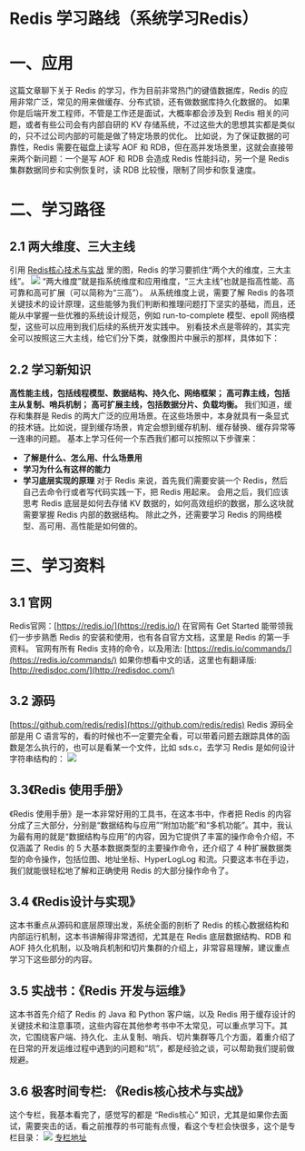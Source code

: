# Redis 学习路线（系统学习Redis）

# 一、应用
这篇文章聊下关于 Redis 的学习，作为目前非常热门的键值数据库，Redis 的应用非常广泛，常见的用来做缓存、分布式锁，还有做数据库持久化数据的。
如果你是后端开发工程师，不管是工作还是面试，大概率都会涉及到 Redis 相关的问题，或者有些公司会有内部自研的 KV 存储系统，不过这些大的思想其实都是类似的，只不过公司内部的可能是做了特定场景的优化。
比如说，为了保证数据的可靠性，Redis 需要在磁盘上读写 AOF 和 RDB，但在高并发场景里，这就会直接带来两个新问题：一个是写 AOF 和 RDB 会造成 Redis 性能抖动，另一个是 Redis 集群数据同步和实例恢复时，读 RDB 比较慢，限制了同步和恢复速度。

# 二、学习路径
## 2.1 两大维度、三大主线
引用 [Redis核心技术与实战](http://gk.link/a/11ZGR) 里的图，Redis 的学习要抓住“两个大的维度，三大主线”。
![](https://cdn.how2cs.cn/csguide/053731.jpg)
“两大维度”就是指系统维度和应用维度，“三大主线”也就是指高性能、高可靠和高可扩展（可以简称为“三高”）。
从系统维度上说，需要了解 Redis 的各项关键技术的设计原理，这些能够为我们判断和推理问题打下坚实的基础，而且，还能从中掌握一些优雅的系统设计规范，例如 run-to-complete 模型、epoll 网络模型，这些可以应用到我们后续的系统开发实践中。
别看技术点是零碎的，其实完全可以按照这三大主线，给它们分下类，就像图片中展示的那样，具体如下：
## 2.2 学习新知识
**高性能主线，包括线程模型、数据结构、持久化、网络框架；**
**高可靠主线，包括主从复制、哨兵机制；**
**高可扩展主线，包括数据分片、负载均衡。**
我们知道，缓存和集群是 Redis 的两大广泛的应用场景。在这些场景中，本身就具有一条显式的技术链。比如说，提到缓存场景，肯定会想到缓存机制、缓存替换、缓存异常等一连串的问题。
基本上学习任何一个东西我们都可以按照以下步骤来：
* **了解是什么、怎么用、什么场景用**
* **学习为什么有这样的能力**
* **学习底层实现的原理**
对于 Redis 来说，首先我们需要安装一个 Redis，然后自己去命令行或者写代码实践一下，把 Redis 用起来。
会用之后，我们应该思考 Redis 底层是如何去存储 KV 数据的，如何高效组织的数据，那么这块就需要掌握 Redis 内部的数据结构。
除此之外，还需要学习 Redis 的网络模型、高可用、高性能是如何做的。
# 三、学习资料
## 3.1 官网
Redis官网：[https://redis.io/](https://redis.io/)
在官网有 Get Started 能带领我们一步步熟悉 Redis 的安装和使用，也有各自官方文档，这里是 Redis 的第一手资料。
官网有所有 Redis 支持的命令，以及用法:
[https://redis.io/commands/](https://redis.io/commands/)
如果你想看中文的话，这里也有翻译版:
[http://redisdoc.com/](http://redisdoc.com/)
## 3.2 源码
[https://github.com/redis/redis](https://github.com/redis/redis)
Redis 源码全部是用 C 语言写的，看的时候也不一定要完全看，可以带着问题去跟踪具体的函数是怎么执行的，也可以是看某一个文件，比如 sds.c，去学习 Redis 是如何设计字符串结构的：
![](https://cdn.how2cs.cn/csguide/092737.png)
## 3.3《Redis 使用手册》
《Redis 使用手册》是一本非常好用的工具书，在这本书中，作者把 Redis 的内容分成了三大部分，分别是“数据结构与应用”“附加功能”和“多机功能”。其中，我认为最有用的就是“数据结构与应用”的内容，因为它提供了丰富的操作命令介绍，不仅涵盖了 Redis 的 5 大基本数据类型的主要操作命令，还介绍了 4 种扩展数据类型的命令操作，包括位图、地址坐标、HyperLogLog 和流。只要这本书在手边，我们就能很轻松地了解和正确使用 Redis 的大部分操作命令了。
## 3.4 《Redis设计与实现》
这本书重点从源码和底层原理出发，系统全面的剖析了 Redis 的核心数据结构和内部运行机制，这本书讲解得非常透彻，尤其是在 Redis 底层数据结构、RDB 和 AOF 持久化机制，以及哨兵机制和切片集群的介绍上，非常容易理解，建议重点学习下这些部分的内容。
## 3.5 实战书：《Redis 开发与运维》
这本书首先介绍了 Redis 的 Java 和 Python 客户端，以及 Redis 用于缓存设计的关键技术和注意事项，这些内容在其他参考书中不太常见，可以重点学习下。其次，它围绕客户端、持久化、主从复制、哨兵、切片集群等几个方面，着重介绍了在日常的开发运维过程中遇到的问题和“坑”，都是经验之谈，可以帮助我们提前做规避。
## 3.6 极客时间专栏: 《Redis核心技术与实战》
这个专栏，我基本看完了，感觉写的都是 “Redis核心” 知识，尤其是如果你去面试，需要突击的话，看之前推荐的书可能有点慢，看这个专栏会快很多，这个是专栏目录：
![](https://cdn.how2cs.cn/csguide/094431.png)
[专栏地址](http://gk.link/a/11ZGR)




